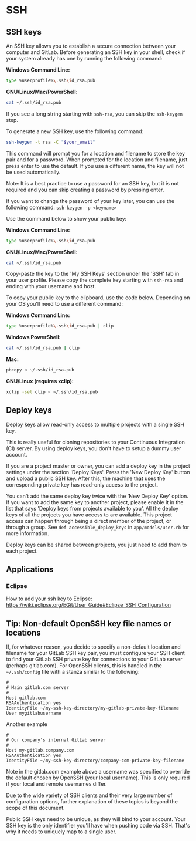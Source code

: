 # SSH

## SSH keys

An SSH key allows you to establish a secure connection between your
computer and GitLab. Before generating an SSH key in your shell, check if your system
already has one by running the following command:

**Windows Command Line:**
```bash
type %userprofile%\.ssh\id_rsa.pub
```
**GNU/Linux/Mac/PowerShell:**
```bash
cat ~/.ssh/id_rsa.pub
```

If you see a long string starting with `ssh-rsa`, you can skip the `ssh-keygen` step.

To generate a new SSH key, use the following command:
```bash
ssh-keygen -t rsa -C "$your_email"
```
This command will prompt you for a location and filename to store the key
pair and for a password. When prompted for the location and filename, just
press enter to use the default. If you use a different name, the key will not
be used automatically.

Note: It is a best practice to use a password for an SSH key, but it is not
required and you can skip creating a password by pressing enter.

If you want to change the password of your key later, you can use the following
command: `ssh-keygen -p <keyname>`

Use the command below to show your public key:

**Windows Command Line:**
```bash
type %userprofile%\.ssh\id_rsa.pub
```
**GNU/Linux/Mac/PowerShell:**
```bash
cat ~/.ssh/id_rsa.pub
```

Copy-paste the key to the 'My SSH Keys' section under the 'SSH' tab in your
user profile. Please copy the complete key starting with `ssh-rsa` and ending
with your username and host.

To copy your public key to the clipboard, use the code below. Depending on your
OS you'll need to use a different command:

**Windows Command Line:**
```bash
type %userprofile%\.ssh\id_rsa.pub | clip
```

**Windows PowerShell:**
```bash
cat ~/.ssh/id_rsa.pub | clip
```

**Mac:**
```bash
pbcopy < ~/.ssh/id_rsa.pub
```

**GNU/Linux (requires xclip):**
```bash
xclip -sel clip < ~/.ssh/id_rsa.pub
```

## Deploy keys

Deploy keys allow read-only access to multiple projects with a single SSH
key.

This is really useful for cloning repositories to your Continuous
Integration (CI) server. By using deploy keys, you don't have to setup a
dummy user account.

If you are a project master or owner, you can add a deploy key in the
project settings under the section 'Deploy Keys'. Press the 'New Deploy
Key' button and upload a public SSH key. After this, the machine that uses
the corresponding private key has read-only access to the project.

You can't add the same deploy key twice with the 'New Deploy Key' option.
If you want to add the same key to another project, please enable it in the
list that says 'Deploy keys from projects available to you'. All the deploy
keys of all the projects you have access to are available. This project
access can happen through being a direct member of the project, or through
a group. See `def accessible_deploy_keys` in `app/models/user.rb` for more
information.

Deploy keys can be shared between projects, you just need to add them to each project.

## Applications

### Eclipse

How to add your ssh key to Eclipse: https://wiki.eclipse.org/EGit/User_Guide#Eclipse_SSH_Configuration

## Tip: Non-default OpenSSH key file names or locations

If, for whatever reason, you decide to specify a non-default location and filename for your GitLab SSH key pair, you must configure your SSH client to find your GitLab SSH private key for connections to your GitLab server (perhaps gitlab.com). For OpenSSH clients, this is handled in the `~/.ssh/config` file with a stanza similar to the following:

```
#
# Main gitlab.com server
#
Host gitlab.com
RSAAuthentication yes
IdentityFile ~/my-ssh-key-directory/my-gitlab-private-key-filename
User mygitlabusername
```

Another example
```
#
# Our company's internal GitLab server
#
Host my-gitlab.company.com
RSAAuthentication yes
IdentityFile ~/my-ssh-key-directory/company-com-private-key-filename
```

Note in the gitlab.com example above a username was specified to override the default chosen by OpenSSH (your local username). This is only required if your local and remote usernames differ.

Due to the wide variety of SSH clients and their very large number of configuration options, further explanation of these topics is beyond the scope of this document.

Public SSH keys need to be unique, as they will bind to your account. Your SSH key is the only identifier you'll
have when pushing code via SSH. That's why it needs to uniquely map to a single user.
